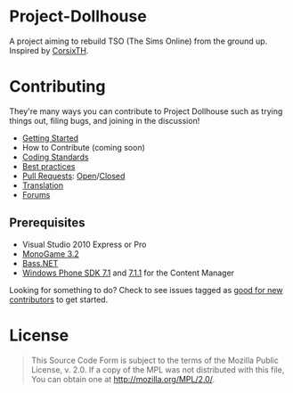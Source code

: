 # Project-Dollhouse

A project aiming to rebuild TSO (The Sims Online) from the ground up. Inspired by [CorsixTH](https://github.com/CorsixTH).

# Contributing
They're many ways you can contribute to Project Dollhouse such as trying things out, filing bugs, and joining in the discussion!

* [Getting Started](https://github.com/Afr0Games/Project-Dollhouse/wiki)
* How to Contribute (coming soon)
* [Coding Standards](https://github.com/Afr0Games/Project-Dollhouse/wiki/Coding-standards)
* [Best practices](https://github.com/Afr0Games/Project-Dollhouse/wiki/Best-practices)
* [Pull Requests](https://github.com/Afr0Games/Project-Dollhouse/pulls): [Open](https://github.com/Afr0Games/Project-Dollhouse/pulls)/[Closed](https://github.com/Afr0Games/Project-Dollhouse/issues?q=is%3Apr+is%3Aclosed)
* [Translation](https://github.com/Afr0Games/the-sims-online-translation)
* [Forums](http://forum.afr0games.com)

## Prerequisites
* Visual Studio 2010 Express or Pro
* [MonoGame 3.2](http://www.monogame.net/2014/04/07/monogame-3-2/)
* [Bass.NET](http://www.un4seen.com/filez/4/Bass24.Net.zip)
* [Windows Phone SDK 7.1](http://go.microsoft.com/fwlink/?LinkID=226694) and [7.1.1](http://www.microsoft.com/en-us/download/details.aspx?id=29233) for the Content Manager

Looking for something to do? Check to see issues tagged as [good for new contributors](https://github.com/Afr0Games/Project-Dollhouse/labels/good%20for%20new%20contributors) to get started.

# License
> This Source Code Form is subject to the terms of the Mozilla Public License, v. 2.0.
> If a copy of the MPL was not distributed with this file, You can obtain one at
> http://mozilla.org/MPL/2.0/.
